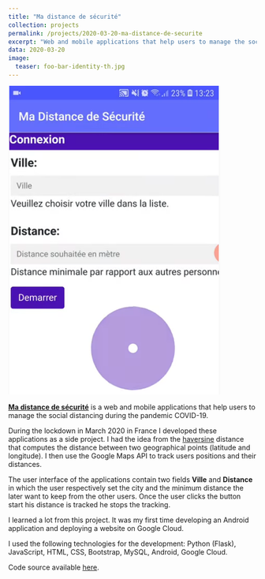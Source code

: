 ```yaml
---
title: "Ma distance de sécurité"
collection: projects
permalink: /projects/2020-03-20-ma-distance-de-securite
excerpt: "Web and mobile applications that help users to manage the social distancing during the pandemic COVID-19."
data: 2020-03-20
image:
  teaser: foo-bar-identity-th.jpg
---
```


![dist-secu](/images/dist-secu.png)

[**Ma distance de sécurité**](https://www.youtube.com/watch?v=uSn7Oznno-E) is a web and mobile applications that help users to manage the social distancing during the pandemic COVID-19.

During the lockdown in March 2020 in France I developed these applications as a side project. I had the idea from the [haversine](https://en.wikipedia.org/wiki/Haversine_formula) distance that computes the distance between two geographical points (latitude and longitude). I then use the Google Maps API to track users positions and their distances.

The user interface of the applications contain two fields **Ville** and **Distance** in which the user respectively set the city and the minimum distance the later want to keep from the other users. Once the user clicks the button start his distance is tracked he stops the tracking.

I learned a lot from this project. It was my first time developing an Android application and deploying a website on Google Cloud.

I used the following technologies for the development: Python (Flask), JavaScript, HTML, CSS, Bootstrap, MySQL, Android, Google Cloud.

Code source available [here](https://github.com/abdjiber/prototype-distance-securitaire).
